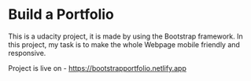 # Build a Portfolio
This is a udacity project, it is made by using the Bootstrap framework. In this project, my task is to make the whole Webpage mobile friendly and responsive.

Project is live on - https://bootstrapportfolio.netlify.app
